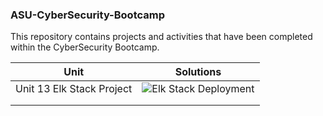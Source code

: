 ### ASU-CyberSecurity-Bootcamp
This repository contains projects and activities that have been completed within the CyberSecurity Bootcamp.


| Unit                      | Solutions     |
|:-------------------------:|:-------------:|
| Unit 13 Elk Stack Project | ![Elk Stack Deployment](https://github.com/Jbyford89/ASU-CyberSecurity-Bootcamp/tree/main/ELK-Stack-Deployment-Project) |
|                   |       |
|             |      |
